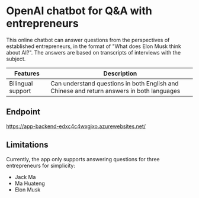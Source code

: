 # OpenAI chatbot for Q&A with entrepreneurs

This online chatbot can answer questions from the perspectives of established entrepreneurs, in the format of "What does Elon Musk think about AI?". The answers are based on transcripts of interviews with the subject. 

| Features | Description |
| -- | -- |
| Bilingual support | Can understand questions in both English and Chinese and return answers in both languages |

## Endpoint

https://app-backend-edxc4c4wxgjxo.azurewebsites.net/

## Limitations

Currently, the app only supports answering questions for three entrepreneurs for simplicity:
- Jack Ma
- Ma Huateng
- Elon Musk
